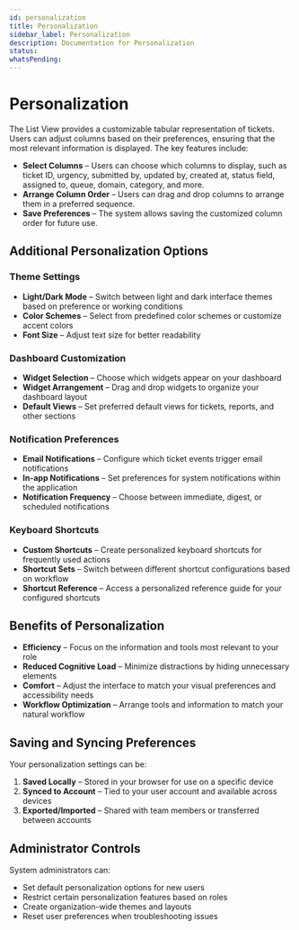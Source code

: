 ```yaml
---
id: personalization
title: Personalization
sidebar_label: Personalization
description: Documentation for Personalization
status: 
whatsPending: 
---
```


# Personalization

The List View provides a customizable tabular representation of tickets. Users can adjust columns based on their preferences, ensuring that the most relevant information is displayed. The key features include:

- **Select Columns** – Users can choose which columns to display, such as ticket ID, urgency, submitted by, updated by, created at, status field, assigned to, queue, domain, category, and more.
- **Arrange Column Order** – Users can drag and drop columns to arrange them in a preferred sequence.
- **Save Preferences** – The system allows saving the customized column order for future use.


## Additional Personalization Options

### Theme Settings

- **Light/Dark Mode** – Switch between light and dark interface themes based on preference or working conditions
- **Color Schemes** – Select from predefined color schemes or customize accent colors
- **Font Size** – Adjust text size for better readability

### Dashboard Customization

- **Widget Selection** – Choose which widgets appear on your dashboard
- **Widget Arrangement** – Drag and drop widgets to organize your dashboard layout
- **Default Views** – Set preferred default views for tickets, reports, and other sections

### Notification Preferences

- **Email Notifications** – Configure which ticket events trigger email notifications
- **In-app Notifications** – Set preferences for system notifications within the application
- **Notification Frequency** – Choose between immediate, digest, or scheduled notifications

### Keyboard Shortcuts

- **Custom Shortcuts** – Create personalized keyboard shortcuts for frequently used actions
- **Shortcut Sets** – Switch between different shortcut configurations based on workflow
- **Shortcut Reference** – Access a personalized reference guide for your configured shortcuts

## Benefits of Personalization

- **Efficiency** – Focus on the information and tools most relevant to your role
- **Reduced Cognitive Load** – Minimize distractions by hiding unnecessary elements
- **Comfort** – Adjust the interface to match your visual preferences and accessibility needs
- **Workflow Optimization** – Arrange tools and information to match your natural workflow

## Saving and Syncing Preferences

Your personalization settings can be:

1. **Saved Locally** – Stored in your browser for use on a specific device
2. **Synced to Account** – Tied to your user account and available across devices
3. **Exported/Imported** – Shared with team members or transferred between accounts

## Administrator Controls

System administrators can:

- Set default personalization options for new users
- Restrict certain personalization features based on roles
- Create organization-wide themes and layouts
- Reset user preferences when troubleshooting issues

